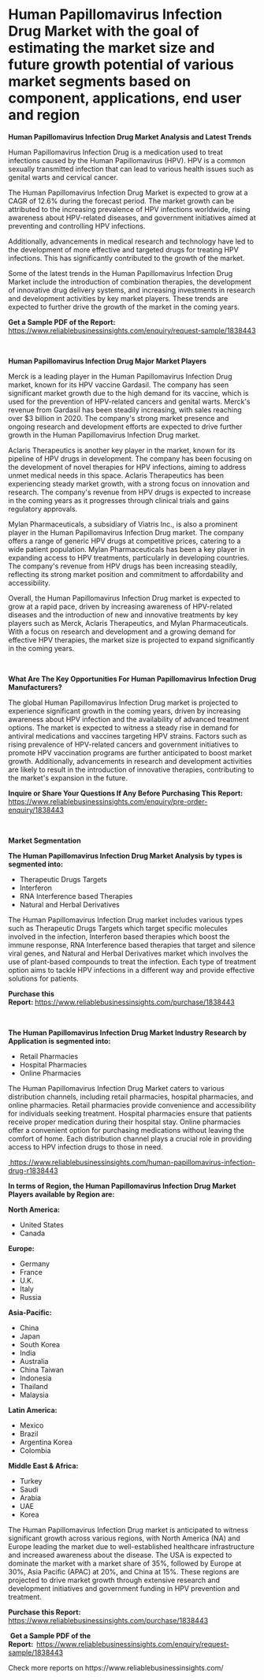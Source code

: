 <p><h1>Human Papillomavirus Infection Drug Market with the goal of estimating the market size and future growth potential of various market segments based on component, applications, end user and region</h1></p><p><strong>Human Papillomavirus Infection Drug Market Analysis and Latest Trends</strong></p>
<p><p>Human Papillomavirus Infection Drug is a medication used to treat infections caused by the Human Papillomavirus (HPV). HPV is a common sexually transmitted infection that can lead to various health issues such as genital warts and cervical cancer.</p><p>The Human Papillomavirus Infection Drug Market is expected to grow at a CAGR of 12.6% during the forecast period. The market growth can be attributed to the increasing prevalence of HPV infections worldwide, rising awareness about HPV-related diseases, and government initiatives aimed at preventing and controlling HPV infections.</p><p>Additionally, advancements in medical research and technology have led to the development of more effective and targeted drugs for treating HPV infections. This has significantly contributed to the growth of the market.</p><p>Some of the latest trends in the Human Papillomavirus Infection Drug Market include the introduction of combination therapies, the development of innovative drug delivery systems, and increasing investments in research and development activities by key market players. These trends are expected to further drive the growth of the market in the coming years.</p></p>
<p><strong>Get a Sample PDF of the Report:&nbsp;</strong> <a href="https://www.reliablebusinessinsights.com/enquiry/request-sample/1838443">https://www.reliablebusinessinsights.com/enquiry/request-sample/1838443</a></p>
<p>&nbsp;</p>
<p><strong>Human Papillomavirus Infection Drug Major Market Players</strong></p>
<p><p>Merck is a leading player in the Human Papillomavirus Infection Drug market, known for its HPV vaccine Gardasil. The company has seen significant market growth due to the high demand for its vaccine, which is used for the prevention of HPV-related cancers and genital warts. Merck's revenue from Gardasil has been steadily increasing, with sales reaching over $3 billion in 2020. The company's strong market presence and ongoing research and development efforts are expected to drive further growth in the Human Papillomavirus Infection Drug market.</p><p>Aclaris Therapeutics is another key player in the market, known for its pipeline of HPV drugs in development. The company has been focusing on the development of novel therapies for HPV infections, aiming to address unmet medical needs in this space. Aclaris Therapeutics has been experiencing steady market growth, with a strong focus on innovation and research. The company's revenue from HPV drugs is expected to increase in the coming years as it progresses through clinical trials and gains regulatory approvals.</p><p>Mylan Pharmaceuticals, a subsidiary of Viatris Inc., is also a prominent player in the Human Papillomavirus Infection Drug market. The company offers a range of generic HPV drugs at competitive prices, catering to a wide patient population. Mylan Pharmaceuticals has been a key player in expanding access to HPV treatments, particularly in developing countries. The company's revenue from HPV drugs has been increasing steadily, reflecting its strong market position and commitment to affordability and accessibility.</p><p>Overall, the Human Papillomavirus Infection Drug market is expected to grow at a rapid pace, driven by increasing awareness of HPV-related diseases and the introduction of new and innovative treatments by key players such as Merck, Aclaris Therapeutics, and Mylan Pharmaceuticals. With a focus on research and development and a growing demand for effective HPV therapies, the market size is projected to expand significantly in the coming years.</p></p>
<p>&nbsp;</p>
<p><strong>What Are The Key Opportunities For Human Papillomavirus Infection Drug Manufacturers?</strong></p>
<p><p>The global Human Papillomavirus Infection Drug market is projected to experience significant growth in the coming years, driven by increasing awareness about HPV infection and the availability of advanced treatment options. The market is expected to witness a steady rise in demand for antiviral medications and vaccines targeting HPV strains. Factors such as rising prevalence of HPV-related cancers and government initiatives to promote HPV vaccination programs are further anticipated to boost market growth. Additionally, advancements in research and development activities are likely to result in the introduction of innovative therapies, contributing to the market's expansion in the future.</p></p>
<p><strong>Inquire or Share Your Questions If Any Before Purchasing This Report:</strong> <a href="https://www.reliablebusinessinsights.com/enquiry/pre-order-enquiry/1838443">https://www.reliablebusinessinsights.com/enquiry/pre-order-enquiry/1838443</a></p>
<p>&nbsp;</p>
<p><strong>Market Segmentation</strong></p>
<p><strong>The Human Papillomavirus Infection Drug Market Analysis by types is segmented into:</strong></p>
<p><ul><li>Therapeutic Drugs Targets</li><li>Interferon</li><li>RNA Interference based Therapies</li><li>Natural and Herbal Derivatives</li></ul></p>
<p><p>The Human Papillomavirus Infection Drug market includes various types such as Therapeutic Drugs Targets which target specific molecules involved in the infection, Interferon based therapies which boost the immune response, RNA Interference based therapies that target and silence viral genes, and Natural and Herbal Derivatives market which involves the use of plant-based compounds to treat the infection. Each type of treatment option aims to tackle HPV infections in a different way and provide effective solutions for patients.</p></p>
<p><strong>Purchase this Report:&nbsp;</strong><a href="https://www.reliablebusinessinsights.com/purchase/1838443">https://www.reliablebusinessinsights.com/purchase/1838443</a></p>
<p>&nbsp;</p>
<p><strong>The Human Papillomavirus Infection Drug Market Industry Research by Application is segmented into:</strong></p>
<p><ul><li>Retail Pharmacies</li><li>Hospital Pharmacies</li><li>Online Pharmacies</li></ul></p>
<p><p>The Human Papillomavirus Infection Drug Market caters to various distribution channels, including retail pharmacies, hospital pharmacies, and online pharmacies. Retail pharmacies provide convenience and accessibility for individuals seeking treatment. Hospital pharmacies ensure that patients receive proper medication during their hospital stay. Online pharmacies offer a convenient option for purchasing medications without leaving the comfort of home. Each distribution channel plays a crucial role in providing access to HPV infection drugs to those in need.</p></p>
<p><a href="https://www.reliablebusinessinsights.com/human-papillomavirus-infection-drug-r1838443">&nbsp;https://www.reliablebusinessinsights.com/human-papillomavirus-infection-drug-r1838443</a></p>
<p><strong>In terms of Region, the Human Papillomavirus Infection Drug Market Players available by Region are:</strong></p>
<p>
    <p> <strong> North America: </strong>
        <ul>
            <li>United States</li>
            <li>Canada</li>
        </ul>
        </p> 
    <p> <strong> Europe: </strong>
        <ul>
            <li>Germany</li>
            <li>France</li>
            <li>U.K.</li>
            <li>Italy</li>
            <li>Russia</li>
        </ul>
        </p> 
    <p> <strong> Asia-Pacific: </strong>
        <ul>
            <li>China</li>
            <li>Japan</li>
            <li>South Korea</li>
            <li>India</li>
            <li>Australia</li>
            <li>China Taiwan</li>
            <li>Indonesia</li>
            <li>Thailand</li>
            <li>Malaysia</li>
        </ul>
        </p> 
    <p> <strong> Latin America: </strong>
        <ul>
            <li>Mexico</li>
            <li>Brazil</li>
            <li>Argentina Korea</li>
            <li>Colombia</li>
        </ul>
        </p> 
    <p> <strong> Middle East & Africa: </strong>
        <ul>
            <li>Turkey</li>
            <li>Saudi</li>
            <li>Arabia</li>
            <li>UAE</li>
            <li>Korea</li>
        </ul>
    </p>
    </p>
<p><p>The Human Papillomavirus Infection Drug market is anticipated to witness significant growth across various regions, with North America (NA) and Europe leading the market due to well-established healthcare infrastructure and increased awareness about the disease. The USA is expected to dominate the market with a market share of 35%, followed by Europe at 30%, Asia Pacific (APAC) at 20%, and China at 15%. These regions are projected to drive market growth through extensive research and development initiatives and government funding in HPV prevention and treatment.</p></p>
<p><strong>Purchase this Report: </strong><a href="https://www.reliablebusinessinsights.com/purchase/1838443">https://www.reliablebusinessinsights.com/purchase/1838443</a></p>
<p>&nbsp;<strong>Get a Sample PDF of the Report:&nbsp;&nbsp;</strong><a href="https://www.reliablebusinessinsights.com/enquiry/request-sample/1838443">https://www.reliablebusinessinsights.com/enquiry/request-sample/1838443</a></p>
<p><strong></strong></p>
<p>Check more reports on https://www.reliablebusinessinsights.com/</p>
